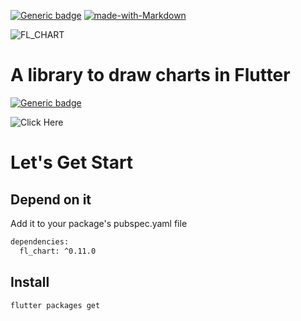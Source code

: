 [![Generic badge](https://img.shields.io/badge/LIB-FL_CHART-1f425f.svg)](https://pub.dev/packages/fl_chart)
[![made-with-Markdown](https://img.shields.io/badge/Made%20with-Flutter-blue.svg)](https://flutter.dev/)

![FL_CHART](https://raw.githubusercontent.com/imaNNeoFighT/fl_chart/master/repo_files/images/landing_logo.jpg)

# A library to draw charts in Flutter

[![Generic badge](https://img.shields.io/badge/ClickHere-GitPages-red.svg)](https://philippe-nau.github.io/FL-Chart-Flutter/build/web/#/)

![Click Here](https://i.picasion.com/pic90/b907191251048435f497cf2c0fcf5586.gif)

# Let's Get Start

## Depend on it

Add it to your package's pubspec.yaml file

```bash
dependencies:
  fl_chart: ^0.11.0
```

## Install
```bash
flutter packages get
```
